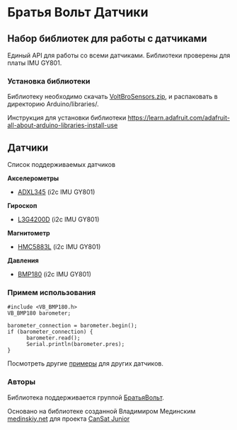 # Братья Вольт Датчики #

## Набор библиотек для работы с датчиками ##

Единый API для работы со всеми датчиками. Библиотеки проверены для платы IMU GY801.

### Установка библиотеки ###

Библиотеку необходимо скачать [VoltBroSensors.zip](https://github.com/voltbro/VoltBroSensors/archive/master.zip),
и распаковать в директорию Arduino/libraries/.

Инструкция для установки библиотеки https://learn.adafruit.com/adafruit-all-about-arduino-libraries-install-use

## Датчики ##
Список поддерживаемых датчиков

**Акселерометры**

  - [ADXL345](http://github.com/voltbro/VoltBroSensors/examples/ADXL345_measure/ADXL345_measure.ino) (i2c IMU GY801)

**Гироскоп**

  - [L3G4200D](http://github.com/voltbro/VoltBroSensors/examples/L3G4200D_measure/L3G4200D_measure.ino) (i2c IMU GY801)

**Магнитометр**

  - [HMC5883L](http://github.com/voltbro/VoltBroSensors/examples/HMC5883L_measure/HMC5883L_measure.ino) (i2c IMU GY801)

**Давления**

  - [BMP180](http://github.com/voltbro/VoltBroSensors/examples/BMP180_measure/BMP180_measure.ino) (i2c IMU GY801)


### Примем использования ###

```
#include <VB_BMP180.h>
VB_BMP180 barometer;

barometer_connection = barometer.begin();
if (barometer_connection) {
      barometer.read();
      Serial.println(barometer.pres);
}    

```

Посмотреть другие [примеры](http://github.com/voltbro/VoltBroSensors/examples/) для других датчиков.


### Авторы ###

Библиотека поддерживается группой [БратьяВольт](http://voltbro.com).

Основано на библиотеке созданной Владимиром Мединским [medinskiy.net](http://medinskiy.net) для проекта [CanSat Junior](http://roscansat.com)
